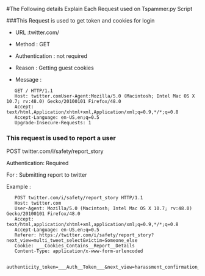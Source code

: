 #The Following details Explain Each Request used on Tspammer.py Script


###This  Request is used to get token and cookies for login 

 - URL 		       :twitter.com/

 - Method		   : GET

 - Authentication  : not required

 - Reason   	   : Getting guest cookies

 - Message         :

 ~~~~~~~~
	GET / HTTP/1.1
	Host: twitter.comUser-Agent:Mozilla/5.0 (Macintosh; Intel Mac OS X 10.7; rv:48.0) Gecko/20100101 Firefox/48.0
	Accept: text/html,Application/xhtml+xml,Application/xml;q=0.9,*/*;q=0.8
	Accept-Language: en-US,en;q=0.5
	Upgrade-Insecure-Requests: 1
 ~~~~~~~~


### This request is used to report a user

 POST twitter.com/i/safety/report_story 

 Authentication: Required

 For 		   : Submitting report to twitter

 Example	   : 

 ~~~~~~~~
 	POST twitter.com/i/safety/report_story HTTP/1.1
 	Host: twitter.com
	User-Agent: Mozilla/5.0 (Macintosh; Intel Mac OS X 10.7; rv:48.0) Gecko/20100101 Firefox/48.0
	Accept: text/html,application/xhtml+xml,application/xml;q=0.9,*/*;q=0.8
	Accept-Language: en-US,en;q=0.5
	Referer: https://twitter.com/i/safety/report_story?next_view=multi_tweet_select&victim=Someone_else
	Cookie: ___Cookies_Contains__Report__Details
	Content-Type: application/x-www-form-urlencoded
	
	authenticity_token=___Auth__Token___&next_view=harassment_confirmation_v2

 ~~~~~~~~
